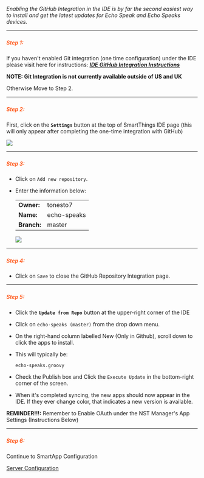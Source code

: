 *Enabling the GitHub Integration in the IDE is by far the second easiest way to install and get the latest updates for Echo Speak and Echo Speaks devices.*

---
##### <h5 style="color: #FF6025;">Step 1:</h5>
If you haven't enabled Git integration (one time configuration) under the IDE please visit here for instructions: ***[IDE GitHub Integration Instructions](http://docs.smartthings.com/en/latest/tools-and-ide/github-integration.html)***

**NOTE: Git Integration is not currently available outside of US and UK**

Otherwise Move to Step 2.

---
##### <h5 style="color: #FF6025;">Step 2:</h5>
First, click on the **`Settings`** button at the top of SmartThings IDE page (this will only appear after completing the one-time integration with GitHub)

![](https://tonesto7.github.io/echo-speaks-docs/static/img/GI_ide_settings.jpg)

---
##### <h5 style="color: #FF6025;">Step 3:</h5>
* Click on `Add new repository`.
* Enter the information below:

    | | |
    |:---|---|
    |**Owner:** | tonesto7 |
    |**Name:** | echo-speaks |
    |**Branch:** |  master |
    
    ![](https://tonesto7.github.io/echo-speaks-docs/static/img/GI_add_repo_info.png)


---
##### <h5 style="color: #FF6025;">Step 4:</h5>
* Click on `Save` to close the GitHub Repository Integration page.

---
##### <h5 style="color: #FF6025;">Step 5:</h5>
* Click the **`Update from Repo`** button at the upper-right corner of the IDE

* Click on `echo-speaks (master)` from the drop down menu.
* On the right-hand column labelled New (Only in Github), scroll down to click the apps to install. 
* This will typically be:</p>
`echo-speaks.groovy`

* Check the Publish box and Click the `Execute Update` in the bottom-right corner of the screen. 
* When it's completed syncing, the new apps should now appear in the IDE. If they ever change color, that indicates a new version is available.

**REMINDER!!!:** Remember to Enable OAuth under the NST Manager's App Settings (Instructions Below)

---
##### <h5 style="color: #FF6025;">Step 6:</h5>
Continue to SmartApp Configuration

[Server Configuration](https://tonesto7.github.io/echo-speaks-docs/#/docs/installation/configuration/appConfig "wikilink")